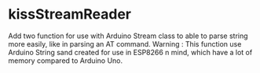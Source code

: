 # kissStreamReader
Add two function for use with Arduino Stream class to able to parse string more easily, like in parsing an AT command.
Warning : This function use Arduino String sand created for use in ESP8266 n mind, which have a lot of memory compared to Arduino Uno.
